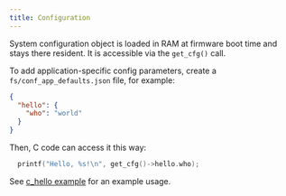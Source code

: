 ```yaml
---
title: Configuration
---
```


System configuration object is loaded in RAM at firmware boot time and
stays there resident. It is accessible via the `get_cfg()` call.

To add application-specific config parameters, create a
`fs/conf_app_defaults.json` file, for example:

```json
{
  "hello": {
    "who": "world"
  }
}
```

Then, C code can access it this way:

```c
  printf("Hello, %s!\n", get_cfg()->hello.who);
```

See [c_hello example](https://github.com/cesanta/mongoose-iot/blob/master/fw/examples/c_hello/src/app_main.c)
for an example usage.
